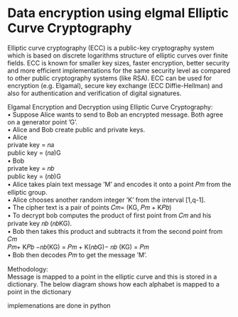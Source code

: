 # Data encryption using elgmal Elliptic Curve Cryptography

Elliptic curve cryptography (ECC) is a public-key cryptography system which is based on discrete logarithms structure of elliptic curves over finite fields. ECC is known for smaller key sizes, faster encryption, better security and more efficient implementations for the same security level as compared to other public cryptography systems (like RSA). ECC can be used for encryption (e.g. Elgamal), secure key exchange (ECC Diffie-Hellman) and also for authentication and verification of digital signatures.<br />

Elgamal Encryption and Decryption using Elliptic Curve Cryptography:<br />
• Suppose Alice wants to send to Bob an encrypted message. Both agree on a generator point ’G’.<br />
• Alice and Bob create public and private keys.<br />
• Alice<br />
private key = 𝑛𝑎<br />
public key = (𝑛𝑎)G<br />
• Bob<br />
private key = 𝑛𝑏<br />
public key = (𝑛𝑏)G<br />
• Alice takes plain text message ’M’ and encodes it onto a point 𝑃𝑚 from the elliptic group.<br />
• Alice chooses another random integer ’K’ from the interval [1,q-1].<br />
• The cipher text is a pair of points 𝐶𝑚= (KG, 𝑃𝑚 + K𝑃𝑏)<br />
• To decrypt bob computes the product of first point from 𝐶𝑚 and his private key 𝑛𝑏 (𝑛𝑏KG).<br />
• Bob then takes this product and subtracts it from the second point from 𝐶𝑚<br />
𝑃𝑚+ K𝑃𝑏 −𝑛𝑏(KG) = 𝑃𝑚 + K(𝑛𝑏G)− 𝑛𝑏 (KG) = 𝑃𝑚<br />
• Bob then decodes 𝑃𝑚 to get the message ’M’.<br />

Methodology:<br />
Message is mapped to a point in the elliptic curve and this is stored in a dictionary. The below diagram shows how each alphabet is mapped to a point in the dictionary<br />

implemenations are done in python

